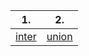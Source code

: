 | 1. | 2. |
|-----|-----|
|[inter](https://github.com/Ysoroko/exams_42/tree/master/exam_rank02/first_question/1_inter) | [union](https://github.com/Ysoroko/exams_42/tree/master/exam_rank02/first_question/1_union)|
